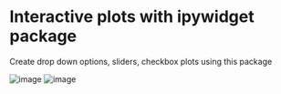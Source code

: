 
# Interactive plots with ipywidget package

Create drop down options, sliders, checkbox plots using this package 

![image](https://user-images.githubusercontent.com/20254772/201216992-de6f0459-784f-4ac6-a33d-ea5073e59fad.png)
![image](https://user-images.githubusercontent.com/20254772/201217305-2bf27208-9cf0-4a4e-9d2c-21035cf7ffbd.png)

